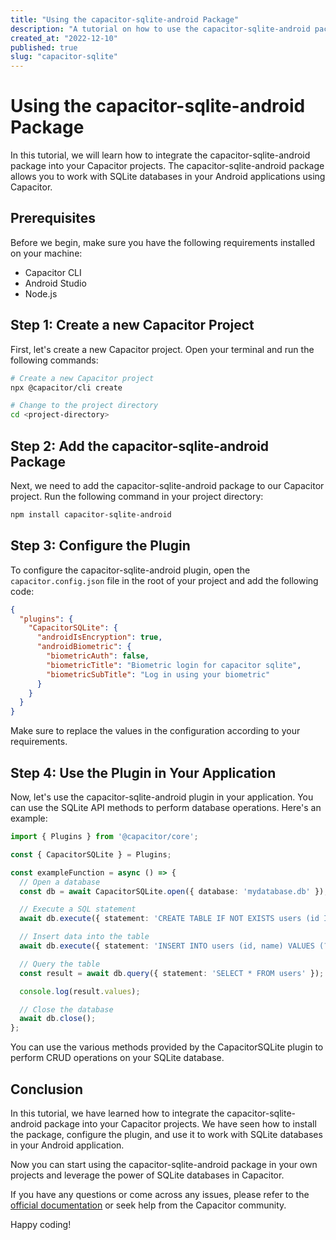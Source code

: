 ```yaml
---
title: "Using the capacitor-sqlite-android Package"
description: "A tutorial on how to use the capacitor-sqlite-android package in your Capacitor projects."
created_at: "2022-12-10"
published: true
slug: "capacitor-sqlite"
---
```


# Using the capacitor-sqlite-android Package

In this tutorial, we will learn how to integrate the capacitor-sqlite-android package into your Capacitor projects. The capacitor-sqlite-android package allows you to work with SQLite databases in your Android applications using Capacitor.

## Prerequisites

Before we begin, make sure you have the following requirements installed on your machine:

- Capacitor CLI
- Android Studio
- Node.js

## Step 1: Create a new Capacitor Project

First, let's create a new Capacitor project. Open your terminal and run the following commands:

```bash
# Create a new Capacitor project
npx @capacitor/cli create

# Change to the project directory
cd <project-directory>
```

## Step 2: Add the capacitor-sqlite-android Package

Next, we need to add the capacitor-sqlite-android package to our Capacitor project. Run the following command in your project directory:

```bash
npm install capacitor-sqlite-android
```

## Step 3: Configure the Plugin

To configure the capacitor-sqlite-android plugin, open the `capacitor.config.json` file in the root of your project and add the following code:

```json
{
  "plugins": {
    "CapacitorSQLite": {
      "androidIsEncryption": true,
      "androidBiometric": {
        "biometricAuth": false,
        "biometricTitle": "Biometric login for capacitor sqlite",
        "biometricSubTitle": "Log in using your biometric"
      }
    }
  }
}
```

Make sure to replace the values in the configuration according to your requirements.

## Step 4: Use the Plugin in Your Application

Now, let's use the capacitor-sqlite-android plugin in your application. You can use the SQLite API methods to perform database operations. Here's an example:

```typescript
import { Plugins } from '@capacitor/core';

const { CapacitorSQLite } = Plugins;

const exampleFunction = async () => {
  // Open a database
  const db = await CapacitorSQLite.open({ database: 'mydatabase.db' });

  // Execute a SQL statement
  await db.execute({ statement: 'CREATE TABLE IF NOT EXISTS users (id INT, name TEXT)' });

  // Insert data into the table
  await db.execute({ statement: 'INSERT INTO users (id, name) VALUES (?, ?)', values: [1, 'John Doe'] });

  // Query the table
  const result = await db.query({ statement: 'SELECT * FROM users' });

  console.log(result.values);

  // Close the database
  await db.close();
};
```

You can use the various methods provided by the CapacitorSQLite plugin to perform CRUD operations on your SQLite database.

## Conclusion

In this tutorial, we have learned how to integrate the capacitor-sqlite-android package into your Capacitor projects. We have seen how to install the package, configure the plugin, and use it to work with SQLite databases in your Android application.

Now you can start using the capacitor-sqlite-android package in your own projects and leverage the power of SQLite databases in Capacitor.

If you have any questions or come across any issues, please refer to the [official documentation](https://github.com/capacitor-community/sqlite) or seek help from the Capacitor community.

Happy coding!